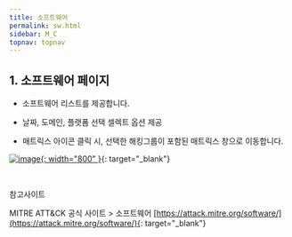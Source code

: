```yaml
---
title: 소프트웨어
permalink: sw.html
sidebar: M_C
topnav: topnav
---
```


## 1. 소프트웨어 페이지

- 소프트웨어 리스트를 제공합니다.

- 날짜, 도메인, 플랫폼 선택 셀렉트 옵션 제공

- 매트릭스 아이콘 클릭 시, 선택한 해킹그룹이 포함된 매트릭스 창으로 이동합니다.

[![image](/docs/images/Manual/common/mitre/sw/1.png){: width="800" }](/docs/images/Manual/common/mitre/sw/1.png){: target="_blank"}

<br />

참고사이트

MITRE ATT&CK 공식 사이트 > 소프트웨어 [https://attack.mitre.org/software/](https://attack.mitre.org/software/){: target="_blank"}